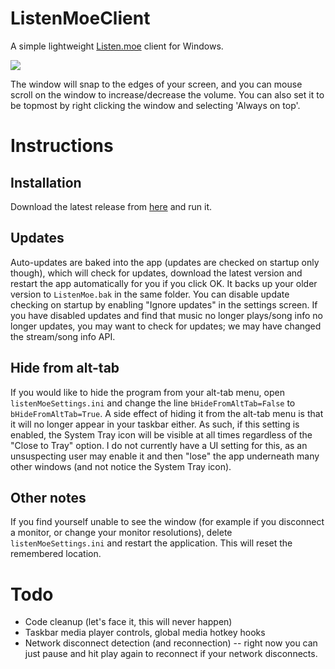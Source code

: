 # ListenMoeClient
A simple lightweight [Listen.moe](https://listen.moe) client for Windows.

![](http://i.imgur.com/nQuZyh5.gif)

The window will snap to the edges of your screen, and you can mouse scroll on the window to increase/decrease the volume. You can also set it to be topmost by right clicking the window and selecting 'Always on top'. 

# Instructions

## Installation
Download the latest release from [here](https://github.com/anonymousthing/ListenMoeClient/releases) and run it.

## Updates
Auto-updates are baked into the app (updates are checked on startup only though), which will check for updates, download the latest version and restart the app automatically for you if you click OK. It backs up your older version to `ListenMoe.bak` in the same folder. You can disable update checking on startup by enabling "Ignore updates" in the settings screen.
If you have disabled updates and find that music no longer plays/song info no longer updates, you may want to check for updates; we may have changed the stream/song info API.

## Hide from alt-tab
If you would like to hide the program from your alt-tab menu, open `listenMoeSettings.ini` and change the line `bHideFromAltTab=False` to `bHideFromAltTab=True`. A side effect of hiding it from the alt-tab menu is that it will no longer appear in your taskbar either. As such, if this setting is enabled, the System Tray icon will be visible at all times regardless of the "Close to Tray" option. I do not currently have a UI setting for this, as an unsuspecting user may enable it and then "lose" the app underneath many other windows (and not notice the System Tray icon). 

## Other notes
If you find yourself unable to see the window (for example if you disconnect a monitor, or change your monitor resolutions), delete `listenMoeSettings.ini` and restart the application. This will reset the remembered location.

# Todo
 - Code cleanup (let's face it, this will never happen)
 - Taskbar media player controls, global media hotkey hooks
 - Network disconnect detection (and reconnection) -- right now you can just pause and hit play again to reconnect if your network disconnects. 
